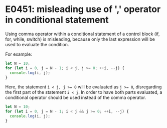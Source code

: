 # E0451: misleading use of ',' operator in conditional statement

Using comma operator within a conditional statement of a control block (if, for, while, switch) is misleading, because only the last expression will be used to evaluate the condition.

For example:

```javascript
let N = 10;
for (let i = 0, j = N - 1; i < j, j >= 0; ++i, --j) {
  console.log(i, j);
}
```

Here, the statement `i < j, j >= 0` will be evaluated as `j >= 0`, disregarding
the first part of the statement `i < j`. In order to have both parts evaluated,
a conditional operator should be used instead of the comma operator.

```javascript
let N = 10;
for (let i = 0, j = N - 1; i < j && j >= 0; ++i, --j) {
  console.log(i, j);
}
```
